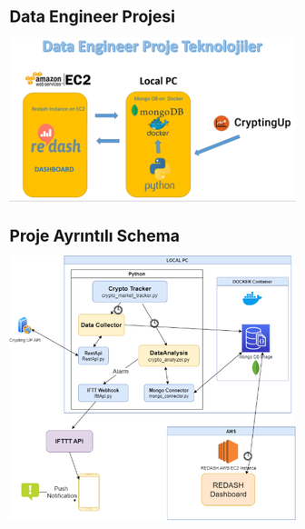 # Data Engineer Projesi

![alt text](https://github.com/taskma/crypto_tracker/blob/master/Images/technolgies.png)

# Proje Ayrıntılı Schema

![alt text](https://github.com/taskma/crypto_tracker/blob/master/Images/shema.png)

